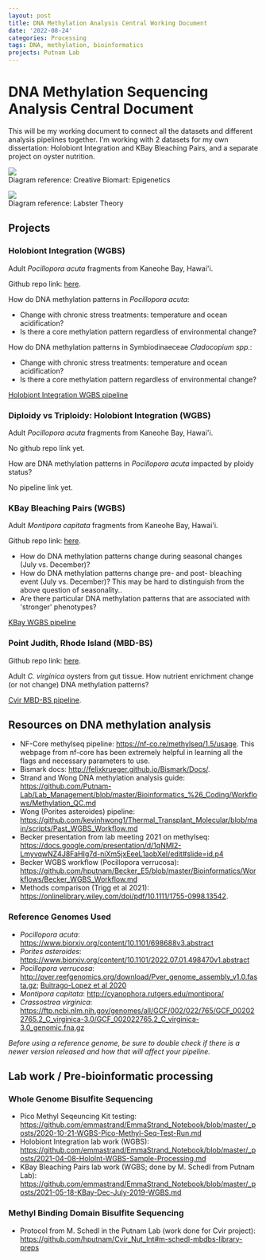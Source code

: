 ```yaml
---
layout: post
title: DNA Methylation Analysis Central Working Document
date: '2022-08-24'
categories: Processing
tags: DNA, methylation, bioinformatics
projects: Putnam Lab
---
```


# DNA Methylation Sequencing Analysis Central Document

This will be my working document to connect all the datasets and different analysis pipelines together. I'm working with 2 datasets for my own dissertation: Holobiont Integration and KBay Bleaching Pairs, and a separate project on oyster nutrition. 

![](https://www.creativebiomart.net/epigenetics/wp-content/themes/epigenetics/upload/images/DNA-Methylation-Analysis-Service-1.jpg)  
Diagram reference: Creative Biomart: Epigenetics

![](https://labster-image-manager.s3.amazonaws.com/18ddc19c-4564-44b4-a843-2ea5ceccb0d8/DNA_methylation.en.x512.png)  
Diagram reference: Labster Theory 

## Projects 

### Holobiont Integration (WGBS)

Adult *Pocillopora acuta* fragments from Kaneohe Bay, Hawai'i.

Github repo link: [here](https://github.com/hputnam/Acclim_Dynamics).

How do DNA methylation patterns in *Pocillopora acuta*: 
- Change with chronic stress treatments: temperature and ocean acidification? 
- Is there a core methylation pattern regardless of environmental change? 

How do DNA methylation patterns in Symbiodinaeceae *Cladocopium spp.*: 
- Change with chronic stress treatments: temperature and ocean acidification? 
- Is there a core methylation pattern regardless of environmental change? 

[Holobiont Integration WGBS pipeline](https://github.com/emmastrand/EmmaStrand_Notebook/blob/master/_posts/2021-10-21-HoloInt-WGBS-Analysis-Pipeline.md )

### Diploidy vs Triploidy: Holobiont Integration (WGBS)

Adult *Pocillopora acuta* fragments from Kaneohe Bay, Hawai'i. 

No github repo link yet. 

How are DNA methylation patterns in *Pocillopora acuta* impacted by ploidy status? 

No pipeline link yet. 

### KBay Bleaching Pairs (WGBS)

Adult *Montipora capitata* fragments from Kaneohe Bay, Hawai'i.  

Github repo link: [here](https://github.com/hputnam/HI_Bleaching_Timeseries).

- How do DNA methylation patterns change during seasonal changes (July vs. December)?  
- How do DNA methylation patterns change pre- and post- bleaching event (July vs. December)? This may be hard to distinguish from the above question of seasonality..   
- Are there particular DNA methylation patterns that are associated with 'stronger' phenotypes?  

[KBay WGBS pipeline](https://github.com/emmastrand/EmmaStrand_Notebook/blob/master/_posts/2021-10-21-KBay-Bleaching-Pairs-WGBS-Analysis-Pipeline.md)

### Point Judith, Rhode Island (MBD-BS)

Github repo link: [here](https://github.com/hputnam/Cvir_Nut_Int). 

Adult *C. virginica* oysters from gut tissue. How nutrient enrichment change (or not change) DNA methylation patterns? 

[Cvir MBD-BS pipeline](https://github.com/emmastrand/EmmaStrand_Notebook/blob/master/_posts/2022-05-09-Point-Judith-Oyster-DNA-Methylation-(MBD-BS).md). 


## Resources on DNA methylation analysis 

- NF-Core methylseq pipeline: https://nf-co.re/methylseq/1.5/usage. This webpage from nf-core has been extremely helpful in learning all the flags and necessary parameters to use. 
- Bismark docs: http://felixkrueger.github.io/Bismark/Docs/. 
- Strand and Wong DNA methylation analysis guide: https://github.com/Putnam-Lab/Lab_Management/blob/master/Bioinformatics_%26_Coding/Workflows/Methylation_QC.md
- Wong (Porites asteroides) pipeline: https://github.com/kevinhwong1/Thermal_Transplant_Molecular/blob/main/scripts/Past_WGBS_Workflow.md
- Becker presentation from lab meeting 2021 on methylseq: https://docs.google.com/presentation/d/1qNMI2-LmyvqwNZ4J8FaHIg7d-niXm5jxEeeL1aobXeI/edit#slide=id.p4 
- Becker WGBS workflow (Pocillopora verrucosa): https://github.com/hputnam/Becker_E5/blob/master/Bioinformatics/Workflows/Becker_WGBS_Workflow.md
- Methods comparison (Trigg et al 2021): https://onlinelibrary.wiley.com/doi/pdf/10.1111/1755-0998.13542. 

### Reference Genomes Used

- *Pocillopora acuta*: https://www.biorxiv.org/content/10.1101/698688v3.abstract  
- *Porites asteroides*: https://www.biorxiv.org/content/10.1101/2022.07.01.498470v1.abstract 
- *Pocillopora verrucosa*: http://pver.reefgenomics.org/download/Pver_genome_assembly_v1.0.fasta.gz; [Buitrago-Lopez et al 2020](https://academic.oup.com/gbe/article/12/10/1911/5898631)
- *Montipora capitata*: http://cyanophora.rutgers.edu/montipora/
- *Crassostrea virginica*: https://ftp.ncbi.nlm.nih.gov/genomes/all/GCF/002/022/765/GCF_002022765.2_C_virginica-3.0/GCF_002022765.2_C_virginica-3.0_genomic.fna.gz

*Before using a reference genome, be sure to double check if there is a newer version released and how that will affect your pipeline.* 

## Lab work / Pre-bioinformatic processing 

### Whole Genome Bisulfite Sequencing 

- Pico Methyl Seqeuncing Kit testing: https://github.com/emmastrand/EmmaStrand_Notebook/blob/master/_posts/2020-10-21-WGBS-Pico-Methyl-Seq-Test-Run.md
- Holobiont Integration lab work (WGBS): https://github.com/emmastrand/EmmaStrand_Notebook/blob/master/_posts/2021-04-08-HoloInt-WGBS-Sample-Processing.md 
- KBay Bleaching Pairs lab work (WGBS; done by M. Schedl from Putnam Lab): https://github.com/emmastrand/EmmaStrand_Notebook/blob/master/_posts/2021-05-18-KBay-Dec-July-2019-WGBS.md

### Methyl Binding Domain Bisulfite Sequencing
  
- Protocol from M. Schedl in the Putnam Lab (work done for Cvir project): https://github.com/hputnam/Cvir_Nut_Int#m-schedl-mbdbs-library-preps 

